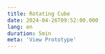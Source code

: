 ```yaml
---
title: Rotating Cube
date: 2024-04-26T09:52:00.000
lang: en
duration: 5min
meta: 'View Prototype'
---
```




<RotatingCube />
